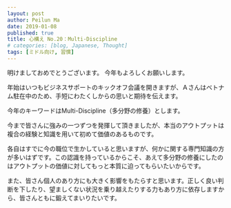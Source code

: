 ```yaml
---
layout: post
author: Peilun Ma
date: 2019-01-08
published: true
title: 心構え No.20：Multi-Discipline
# categories: [blog, Japanese, Thought]
tags: [ミドル向け, 習慣]
---
```

明けましておめでとうございます。
今年もよろしくお願いします。

年始はいつもビジネスサポートのキックオフ会議を開きますが、Ａさんはベトナム駐在中のため、手短にわたくしからの思いと期待を伝えます。

今年のキーワードはMulti-Discipline（多分野の修養）とします。

今まで皆さんに強みの一つずつを発揮して頂きましたが、本当のアウトプットは複合の経験と知識を用いて初めて価値のあるものです。

各自はすでに今の職位で生かしていると思いますが、何かに関する専門知識の方が多いはずです。この認識を持っているからこそ、あえて多分野の修養にしたのはアウトプットの価値に対してもっと本質に迫ってもらいたいからです。

また、皆さん個人のあり方にも大きく影響をもたらすと思います。正しく良い判断を下したり、望ましくない状況を乗り越えたりする力もあり方に依存しますから、皆さんともに鍛えてまいりたいです。
